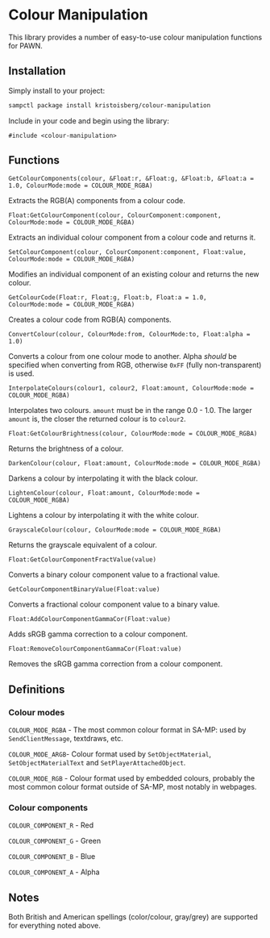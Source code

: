# Colour Manipulation

This library provides a number of easy-to-use colour manipulation functions for PAWN.

## Installation

Simply install to your project:

```bash
sampctl package install kristoisberg/colour-manipulation
```

Include in your code and begin using the library:

```pawn
#include <colour-manipulation>
```

## Functions

```pawn
GetColourComponents(colour, &Float:r, &Float:g, &Float:b, &Float:a = 1.0, ColourMode:mode = COLOUR_MODE_RGBA)
```
Extracts the RGB(A) components from a colour code.


```pawn
Float:GetColourComponent(colour, ColourComponent:component, ColourMode:mode = COLOUR_MODE_RGBA)
```
Extracts an individual colour component from a colour code and returns it.


```pawn
SetColourComponent(colour, ColourComponent:component, Float:value, ColourMode:mode = COLOUR_MODE_RGBA)
```
Modifies an individual component of an existing colour and returns the new colour.


```pawn
GetColourCode(Float:r, Float:g, Float:b, Float:a = 1.0, ColourMode:mode = COLOUR_MODE_RGBA)
```
Creates a colour code from RGB(A) components.


```pawn
ConvertColour(colour, ColourMode:from, ColourMode:to, Float:alpha = 1.0)
```
Converts a colour from one colour mode to another. Alpha _should_ be specified when converting from RGB, otherwise `0xFF` (fully non-transparent) is used.


```pawn
InterpolateColours(colour1, colour2, Float:amount, ColourMode:mode = COLOUR_MODE_RGBA)
```
Interpolates two colours. `amount` must be in the range 0.0 - 1.0. The larger `amount` is, the closer the returned colour is to `colour2`.


```pawn
Float:GetColourBrightness(colour, ColourMode:mode = COLOUR_MODE_RGBA)
```
Returns the brightness of a colour.


```pawn
DarkenColour(colour, Float:amount, ColourMode:mode = COLOUR_MODE_RGBA)
```
Darkens a colour by interpolating it with the black colour.


```pawn
LightenColour(colour, Float:amount, ColourMode:mode = COLOUR_MODE_RGBA)
```
Lightens a colour by interpolating it with the white colour.


```pawn
GrayscaleColour(colour, ColourMode:mode = COLOUR_MODE_RGBA)
```
Returns the grayscale equivalent of a colour.


```pawn
Float:GetColourComponentFractValue(value)
```
Converts a binary colour component value to a fractional value.


```pawn
GetColourComponentBinaryValue(Float:value)
```
Converts a fractional colour component value to a binary value.


```pawn
Float:AddColourComponentGammaCor(Float:value)
```
Adds sRGB gamma correction to a colour component.


```pawn
Float:RemoveColourComponentGammaCor(Float:value)
```
Removes the sRGB gamma correction from a colour component.



## Definitions

### Colour modes

`COLOUR_MODE_RGBA` - The most common colour format in SA-MP: used by `SendClientMessage`, textdraws, etc.

`COLOUR_MODE_ARGB`- Colour format used by `SetObjectMaterial`, `SetObjectMaterialText` and `SetPlayerAttachedObject`.

`COLOUR_MODE_RGB` - Colour format used by embedded colours, probably the most common colour format outside of SA-MP, most notably in webpages.



### Colour components

`COLOUR_COMPONENT_R` - Red

`COLOUR_COMPONENT_G` - Green

`COLOUR_COMPONENT_B` - Blue

`COLOUR_COMPONENT_A` - Alpha


## Notes

Both British and American spellings (color/colour, gray/grey) are supported for everything noted above.
